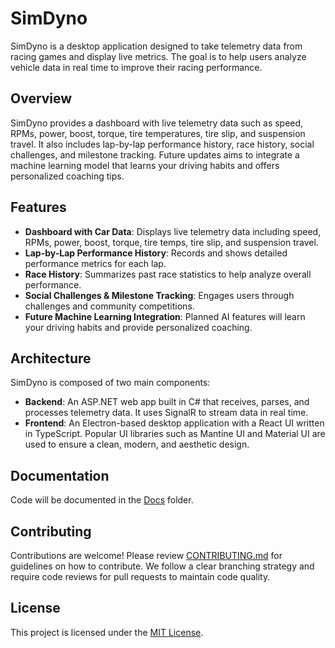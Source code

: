 # SimDyno
SimDyno is a desktop application designed to take telemetry data from racing games and display live metrics. The goal is to help users analyze vehicle data in real time to improve their racing performance.


## Overview

SimDyno provides a dashboard with live telemetry data such as speed, RPMs, power, boost, torque, tire temperatures, tire slip, and suspension travel. It also includes lap-by-lap performance history, race history, social challenges, and milestone tracking. Future updates aims to integrate a machine learning model that learns your driving habits and offers personalized coaching tips.

## Features

- **Dashboard with Car Data**: Displays live telemetry data including speed, RPMs, power, boost, torque, tire temps, tire slip, and suspension travel.
- **Lap-by-Lap Performance History**: Records and shows detailed performance metrics for each lap.
- **Race History**: Summarizes past race statistics to help analyze overall performance.
- **Social Challenges & Milestone Tracking**: Engages users through challenges and community competitions.
- **Future Machine Learning Integration**: Planned AI features will learn your driving habits and provide personalized coaching.

## Architecture

SimDyno is composed of two main components:

- **Backend**: An ASP.NET web app built in C# that receives, parses, and processes telemetry data. It uses SignalR to stream data in real time.
- **Frontend**: An Electron-based desktop application with a React UI written in TypeScript. Popular UI libraries such as Mantine UI and Material UI are used to ensure a clean, modern, and aesthetic design.

## Documentation
Code will be documented in the [Docs](./docs) folder.

## Contributing
Contributions are welcome! Please review [CONTRIBUTING.md](./contributing.md) for guidelines on how to contribute. We follow a clear branching strategy and require code reviews for pull requests to maintain code quality.

## License
This project is licensed under the [MIT License](./LICENSE).
